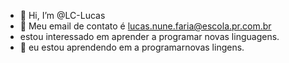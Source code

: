 - 👋 Hi, I’m @LC-Lucas
- 👀 Meu email  de contato é lucas.nune.faria@escola.pr.com.br
-   estou interessado  em aprender a programar novas linguagens.
- 🌱 eu estou aprendendo em a programarnovas  lingens.
